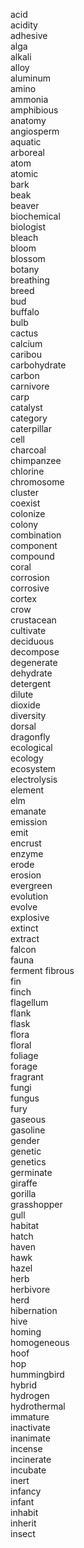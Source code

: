 acid  
acidity  
adhesive  
alga  
alkali  
alloy  
aluminum  
amino  
ammonia  
amphibious  
anatomy  
angiosperm  
aquatic  
arboreal  
atom  
atomic  
bark  
beak  
beaver  
biochemical  
biologist  
bleach  
bloom  
blossom  
botany  
breathing  
breed  
bud  
buffalo  
bulb  
cactus  
calcium  
caribou  
carbohydrate  
carbon  
carnivore  
carp  
catalyst  
category  
caterpillar  
cell  
charcoal  
chimpanzee  
chlorine  
chromosome  
cluster  
coexist  
colonize  
colony  
combination  
component  
compound  
coral  
corrosion  
corrosive  
cortex  
crow  
crustacean  
cultivate  
deciduous  
decompose  
degenerate  
dehydrate  
detergent  
dilute  
dioxide  
diversity  
dorsal  
dragonfly  
ecological  
ecology  
ecosystem  
electrolysis  
element  
elm  
emanate  
emission  
emit  
encrust  
enzyme  
erode  
erosion  
evergreen  
evolution  
evolve  
explosive  
extinct  
extract  
falcon  
fauna  
ferment
fibrous  
fin  
finch  
flagellum  
flank  
flask  
flora  
floral  
foliage  
forage  
fragrant  
fungi  
fungus  
fury  
gaseous  
gasoline  
gender  
genetic  
genetics  
germinate  
giraffe  
gorilla  
grasshopper  
gull  
habitat  
hatch  
haven  
hawk  
hazel  
herb  
herbivore  
herd  
hibernation  
hive  
homing  
homogeneous  
hoof  
hop  
hummingbird  
hybrid  
hydrogen  
hydrothermal  
immature  
inactivate  
inanimate  
incense  
incinerate  
incubate  
inert  
infancy  
infant  
inhabit  
inherit  
insect  